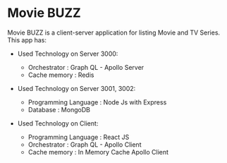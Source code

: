 # Movie BUZZ

Movie BUZZ is a client-server application for listing Movie and TV Series. This app has:
* Used Technology on Server 3000: 
    - Orchestrator         : Graph QL - Apollo Server
    - Cache memory         : Redis
    
* Used Technology on Server 3001, 3002: 
    - Programming Language : Node Js with Express
    - Database             : MongoDB
    
* Used Technology on Client:   
    - Programming Language : React JS
    - Orchestrator         : Graph QL - Apollo Client
    - Cache memory         : In Memory Cache Apollo Client
    


